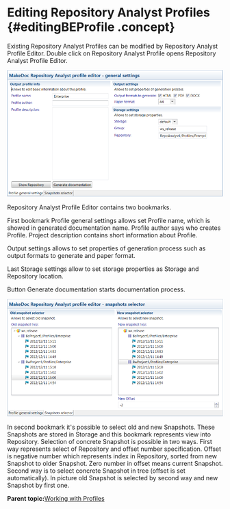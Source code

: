 # Editing Repository Analyst Profiles {#editingBEProfile .concept}

Existing Repository Analyst Profiles can be modified by Repository Analyst Profile Editor. Double click on Repository Analyst Profile opens Repository Analyst Profile Editor.

![Repository Analyst Profile Editor](images/repositoryProfile1.png "Repository Analyst Profile Editor")

Repository Analyst Profile Editor contains two bookmarks.

First bookmark Profile general settings allows set Profile name, which is showed in generated documentation name. Profile author says who creates Profile. Project description contains short information about Profile.

Output settings allows to set properties of generation process such as output formats to generate and paper format.

Last Storage settings allow to set storage properties as Storage and Repository location.

Button Generate documentation starts documentation process.

![Repository Analyst Profile Editor - Snapshot Selector](images/repositorySelector.png "Repository Analyst Profile Editor - Snapshot Selector")

In second bookmark it's possible to select old and new Snapshots. These Snapshots are stored in Storage and this bookmark represents view into Repository. Selection of concrete Snapshot is possible in two ways. First way represents select of Repository and offset number specification. Offset is negative number which represents index in Repository, sorted from new Snapshot to older Snapshot. Zero number in offset means current Snapshot. Second way is to select concrete Snapshot in tree \(offset is set automatically\). In picture old Snapshot is selected by second way and new Snapshot by first one.

**Parent topic:**[Working with Profiles](../../../../modules/rita/setup/dialogs/workingWithProfile.md)

